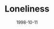 ---
layout: message
category: message
series: "What Are You Running From?"
title: "Loneliness"
date: 1998-10-11
audio-description: "This series teaches us to deal with our fears and take back responsibility for our own lives. "
audio: ""
audio-title: "Loneliness"
audio-duration: "&#58;"
---